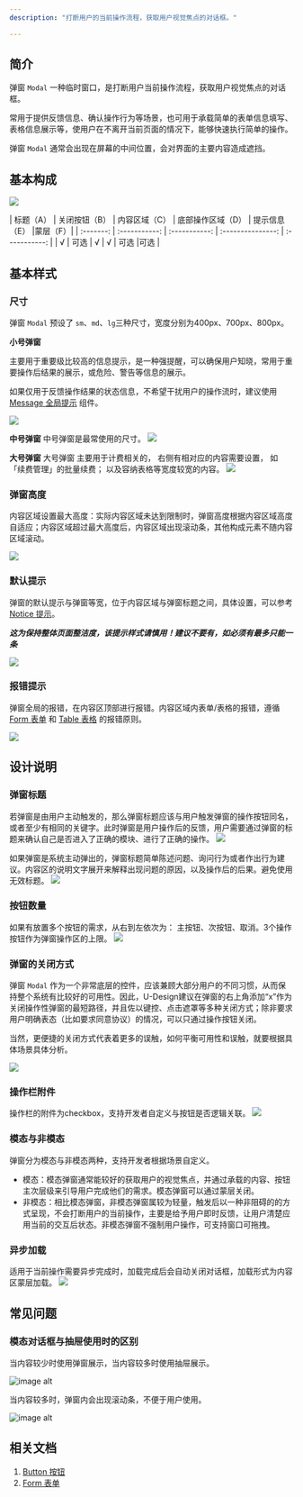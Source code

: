 ```yaml
---
description: "打断用户的当前操作流程，获取用户视觉焦点的对话框。"

---
```


<!--副标题具体写法见源代码模式-->

## 简介

弹窗 `Modal` 一种临时窗口，是打断用户当前操作流程，获取用户视觉焦点的对话框。

常用于提供反馈信息、确认操作行为等场景，也可用于承载简单的表单信息填写、表格信息展示等，使用户在不离开当前页面的情况下，能够快速执行简单的操作。

弹窗 `Modal` 通常会出现在屏幕的中间位置，会对界面的主要内容造成遮挡。



## 基本构成

![](../../../images/Modal/forms_01.png)

| 标题（A） | 关闭按钮（B） | 内容区域（C） | 底部操作区域（D） | 提示信息（E） |蒙层（F）|
| :-------: | :-----------: | :-----------: | :---------------: | :-----------: |
|     √     |       可选       |       √       |         √         |     可选      |可选      |

## 基本样式


### 尺寸

弹窗 `Modal` 预设了 `sm`、`md`、`lg`三种尺寸，宽度分别为400px、700px、800px。


**小号弹窗**

主要用于重要级比较高的信息提示，是一种强提醒，可以确保用户知晓，常用于重要操作后结果的展示，或危险、警告等信息的展示。

如果仅用于反馈操作结果的状态信息，不希望干扰用户的操作流时，建议使用 [Message 全局提示](https://udesign.ucloud.cn/component/Message/) 组件。

![](../../../images/Modal/sm.png)

**中号弹窗**
中号弹窗是最常使用的尺寸。
![](../../../images/Modal/md.png)

**大号弹窗**
大号弹窗
主要用于计费相关的，
右侧有相对应的内容需要设置，
如「续费管理」的批量续费；
以及容纳表格等宽度较宽的内容。
![](../../../images/Modal/lg.png)

### 弹窗高度

内容区域设置最大高度：实际内容区域未达到限制时，弹窗高度根据内容区域高度自适应；内容区域超过最大高度后，内容区域出现滚动条，其他构成元素不随内容区域滚动。 

![](../../../images/Modal/height.png)


### 默认提示

弹窗的默认提示与弹窗等宽，位于内容区域与弹窗标题之间，具体设置，可以参考[Notice 提示](https://udesign.ucloud.cn/component/Notice/)。

***这为保持整体页面整洁度，该提示样式请慎用！建议不要有，如必须有最多只能一条***


![](../../../images/Modal/defaultnotice.png)

### 报错提示

弹窗全局的报错，在内容区顶部进行报错。内容区域内表单/表格的报错，遵循 [Form 表单](https://udesign.ucloud.cn/component/Form/) 和 [Table 表格](https://udesign.ucloud.cn/component/Table/) 的报错原则。

![](../../../images/Modal/errornotice.png)





## 设计说明

### 弹窗标题

若弹窗是由用户主动触发的，那么弹窗标题应该与用户触发弹窗的操作按钮同名，或者至少有相同的关键字。此时弹窗是用户操作后的反馈，用户需要通过弹窗的标题来确认自己是否进入了正确的模块、进行了正确的操作。
![](../../../images/Modal/title.png)

如果弹窗是系统主动弹出的，弹窗标题简单陈述问题、询问行为或者作出行为建议。内容区的说明文字展开来解释出现问题的原因，以及操作后的后果。避免使用无效标题。
![](../../../images/Modal/title-2.png)

### 按钮数量
如果有放置多个按钮的需求，从右到左依次为： 主按钮、次按钮、取消。3个操作按钮作为弹窗操作区的上限。
![](../../../images/Modal/ButtonsNumber.png)



### 弹窗的关闭方式

弹窗 `Modal` 作为一个非常底层的控件，应该兼顾大部分用户的不同习惯，从而保持整个系统有比较好的可用性。因此，U-Design建议在弹窗的右上角添加“x”作为关闭操作性弹窗的最短路径，并且佐以键控、点击遮罩等多种关闭方式；除非要求用户明确表态（比如要求同意协议）的情况，可以只通过操作按钮关闭。

当然，更便捷的关闭方式代表着更多的误触，如何平衡可用性和误触，就要根据具体场景具体分析。

![](../../../images/Modal/close.png)


### 操作栏附件
操作栏的附件为checkbox，支持开发者自定义与按钮是否逻辑关联。
![](../../../images/Modal/appendix.png)

### 模态与非模态
弹窗分为模态与非模态两种，支持开发者根据场景自定义。
- 模态：模态弹窗通常能较好的获取用户的视觉焦点，并通过承载的内容、按钮主次层级来引导用户完成他们的需求。模态弹窗可以通过蒙层关闭。
- 非模态：相比模态弹窗，非模态弹窗属较为轻量，触发后以一种非阻碍的的方式呈现，不会打断用户的当前操作，主要是给予用户即时反馈，让用户清楚应用当前的交互后状态。非模态弹窗不强制用户操作，可支持窗口可拖拽。

### 异步加载
适用于当前操作需要异步完成时，加载完成后会自动关闭对话框，加载形式为内容区蒙层加载。
![](../../../images/Modal/loading.png)



## 常见问题

### 模态对话框与抽屉使用时的区别

<div class="u-md-flex-without-bg">
   <div class="u-md-mr24">
      <p><i class="u-md-suggested"></i>当内容较少时使用弹窗展示，当内容较多时使用抽屉展示。</p>
      <img src="../../../images/Modal/problems_01.png" alt="image alt" title="desc" />
   </div>
   <div>
      <p><i class="u-md-not-suggested"></i>当内容较多时，弹窗内会出现滚动条，不便于用户使用。</p>
      <img src="../../../images/Modal/problems_02.png" alt="image alt" title="desc" />
   </div>
</div>



## 相关文档

1. [Button 按钮](/component/Button/)
2. [Form 表单](/component/Form/)
